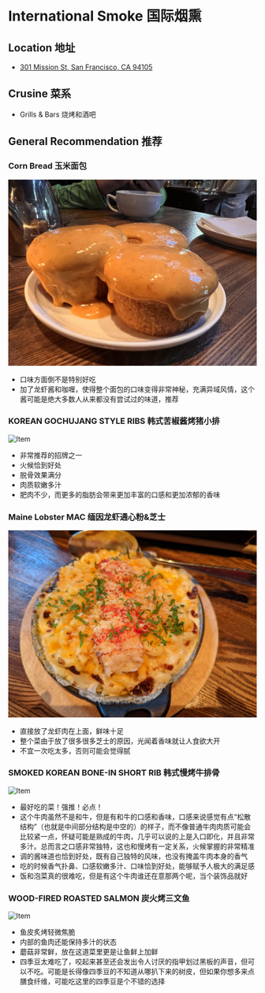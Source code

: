 # International Smoke 国际烟熏

## Location 地址

- [301 Mission St, San Francisco, CA 94105](https://goo.gl/maps/5mZ1Jup4b6s51YFV7)

## Crusine 菜系

- Grills & Bars 烧烤和酒吧

## General Recommendation 推荐

### Corn Bread 玉米面包

![Item](Pix2022July18th/Corn_Bread.jpg)

- 口味方面倒不是特别好吃
- 加了龙虾酱和咖喱，使得整个面包的口味变得非常神秘，充满异域风情，这个酱可能是绝大多数人从来都没有尝试过的味道，推荐

### KOREAN GOCHUJANG STYLE RIBS 韩式苦椒酱烤猪小排

![Item](Pix2022July18th/KOREAN%20GOCHUJANG%20STYLE%20RIBS.jpg)

- 非常推荐的招牌之一
- 火候恰到好处
- 脱骨效果满分
- 肉质软嫩多汁
- 肥肉不少，而更多的脂肪会带来更加丰富的口感和更加浓郁的香味

### Maine Lobster MAC 缅因龙虾通心粉&芝士

![Item](Pix2022July18th/Maine_Lobster_MAC.jpg)

- 直接放了龙虾肉在上面，鲜味十足
- 整个菜由于放了很多很多芝士的原因，光闻着香味就让人食欲大开
- 不宜一次吃太多，否则可能会觉得腻

### SMOKED KOREAN BONE-IN SHORT RIB 韩式慢烤牛排骨

![Item](Pix2022July18th/SMOKED%20KOREAN%20BONE-IN%20SHORT%20RIB.jpg)

- 最好吃的菜！强推！必点！
- 这个牛肉虽然不是和牛，但是有和牛的口感和香味，口感来说感觉有点“松散结构”（也就是中间部分结构是中空的）的样子，而不像普通牛肉肉质可能会比较紧一点，怀疑可能是熟成的牛肉，几乎可以说的上是入口即化，并且非常多汁。总而言之口感非常独特，这也和慢烤有一定关系，火候掌握的非常精准
- 调的酱味道也恰到好处，既有自己独特的风味，也没有掩盖牛肉本身的香气
- 吃的时候香气扑鼻、口感软嫩多汁、口味恰到好处，能够赋予人极大的满足感
- 饭和泡菜真的很难吃，但是有这个牛肉谁还在意那两个呢，当个装饰品就好

### WOOD-FIRED ROASTED SALMON 炭火烤三文鱼

![Item](Pix2022July18th/WOOD-FIRED%20ROASTED%20SALMON.jpg)

- 鱼皮炙烤轻微焦脆
- 内部的鱼肉还能保持多汁的状态
- 蘑菇非常鲜，放在这道菜里更是让鱼鲜上加鲜
- 四季豆太难吃了，咬起来甚至还会发出令人讨厌的指甲划过黑板的声音，但可以不吃。可能是长得像四季豆的不知道从哪扒下来的树皮，但如果你想多来点膳食纤维，可能吃这里的四季豆是个不错的选择
